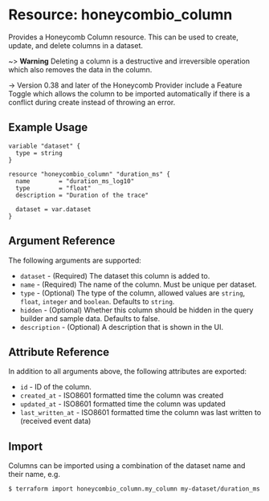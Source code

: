 # Resource: honeycombio_column

Provides a Honeycomb Column resource.
This can be used to create, update, and delete columns in a dataset.

~> **Warning** Deleting a column is a destructive and irreversible operation which also removes the data in the column.

-> Version 0.38 and later of the Honeycomb Provider include a Feature Toggle which allows the column to be imported automatically if there is a conflict during create instead of throwing an error.

## Example Usage

```hcl
variable "dataset" {
  type = string
}

resource "honeycombio_column" "duration_ms" {
  name        = "duration_ms_log10"
  type        = "float"
  description = "Duration of the trace"

  dataset = var.dataset
}
```

## Argument Reference

The following arguments are supported:

* `dataset` - (Required) The dataset this column is added to.
* `name` - (Required) The name of the column. Must be unique per dataset.
* `type` - (Optional) The type of the column, allowed values are `string`, `float`, `integer` and `boolean`. Defaults to `string`.
* `hidden` - (Optional) Whether this column should be hidden in the query builder and sample data. Defaults to false.
* `description` - (Optional) A description that is shown in the UI.

## Attribute Reference

In addition to all arguments above, the following attributes are exported:

* `id` - ID of the column.
* `created_at` - ISO8601 formatted time the column was created
* `updated_at` - ISO8601 formatted time the column was updated
* `last_written_at` - ISO8601 formatted time the column was last written to (received event data)

## Import

Columns can be imported using a combination of the dataset name and their name, e.g.

```
$ terraform import honeycombio_column.my_column my-dataset/duration_ms
```
